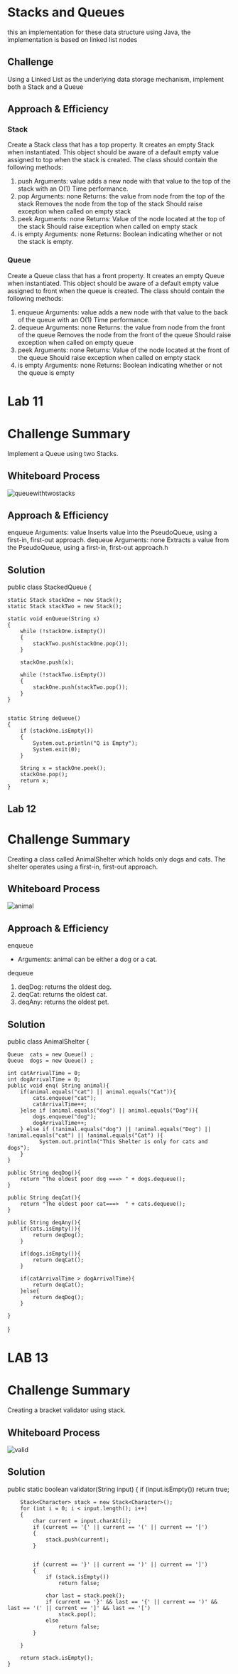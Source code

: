 # Stacks and Queues
this an implementation for these data structure using Java, the implementation is based on linked list nodes

## Challenge
Using a Linked List as the underlying data storage mechanism, implement both a Stack and a Queue

## Approach & Efficiency



### Stack
Create a Stack class that has a top property. It creates an empty Stack when instantiated.
This object should be aware of a default empty value assigned to top when the stack is created.
The class should contain the following methods:
1. push
Arguments: value
adds a new node with that value to the top of the stack with an O(1) Time performance.
2. pop
Arguments: none
Returns: the value from node from the top of the stack
Removes the node from the top of the stack
Should raise exception when called on empty stack
3. peek
Arguments: none
Returns: Value of the node located at the top of the stack
Should raise exception when called on empty stack
4. is empty
Arguments: none
Returns: Boolean indicating whether or not the stack is empty.


### Queue
Create a Queue class that has a front property. It creates an empty Queue when instantiated.
This object should be aware of a default empty value assigned to front when the queue is created.
The class should contain the following methods:
1. enqueue
Arguments: value
adds a new node with that value to the back of the queue with an O(1) Time performance.
2. dequeue
Arguments: none
Returns: the value from node from the front of the queue
Removes the node from the front of the queue
Should raise exception when called on empty queue
3. peek
Arguments: none
Returns: Value of the node located at the front of the queue
Should raise exception when called on empty stack
4. is empty
Arguments: none
Returns: Boolean indicating whether or not the queue is empty


# Lab 11 

# Challenge Summary
Implement a Queue using two Stacks.

## Whiteboard Process
![queuewithtwostacks](https://github.com/Emam96/data-structures-and-algorithms-401/blob/main/assests/cc11.jpg?raw=true)

## Approach & Efficiency
enqueue
Arguments: value
Inserts value into the PseudoQueue, using a first-in, first-out approach.
dequeue
Arguments: none
Extracts a value from the PseudoQueue, using a first-in, first-out approach.h

## Solution
public class StackedQueue {

    static Stack stackOne = new Stack();
    static Stack stackTwo = new Stack();

    static void enQueue(String x)
    {
        while (!stackOne.isEmpty())
        {
            stackTwo.push(stackOne.pop());
        }

        stackOne.push(x);

        while (!stackTwo.isEmpty())
        {
            stackOne.push(stackTwo.pop());
        }
    }


    static String deQueue()
    {
        if (stackOne.isEmpty())
        {
            System.out.println("Q is Empty");
            System.exit(0);
        }

        String x = stackOne.peek();
        stackOne.pop();
        return x;
    }


## Lab 12 

# Challenge Summary

Creating a class called AnimalShelter which holds only dogs and cats.
The shelter operates using a first-in, first-out approach.

## Whiteboard Process

![animal](https://i.imgur.com/AMPaERI.jpeg)

## Approach & Efficiency

enqueue
* Arguments: animal can be either a dog or a cat.

dequeue
1. deqDog: returns the oldest dog.
2. deqCat: returns the oldest cat.
3. deqAny: returns the oldest pet.

## Solution

public class AnimalShelter {


    Queue  cats = new Queue() ;
    Queue  dogs = new Queue() ;

    int catArrivalTime = 0;
    int dogArrivalTime = 0;
    public void enq( String animal){
        if(animal.equals("cat") || animal.equals("Cat")){
            cats.enqueue("cat");
            catArrivalTime++;
        }else if (animal.equals("dog") || animal.equals("Dog")){
            dogs.enqueue("dog");
            dogArrivalTime++;
        } else if (!animal.equals("dog") || !animal.equals("Dog") || !animal.equals("cat") || !animal.equals("Cat") ){
              System.out.println("This Shelter is only for cats and dogs");
        }
    }

    public String deqDog(){
        return "The oldest poor dog ===> " + dogs.dequeue();
    }

    public String deqCat(){
        return "The oldest poor cat===>  " + cats.dequeue();
    }

    public String deqAny(){
        if(cats.isEmpty()){
            return deqDog();
        }

        if(dogs.isEmpty()){
            return deqCat();
        }

        if(catArrivalTime > dogArrivalTime){
            return deqCat();
        }else{
            return deqDog();
        }

    }



}

# LAB 13 


# Challenge Summary

Creating a bracket validator using stack.

## Whiteboard Process
<!-- Embedded whiteboard image -->


![valid](https://i.imgur.com/oNGiaBj.jpeg)


## Solution

public static boolean validator(String input) {
if (input.isEmpty())
return true;

        Stack<Character> stack = new Stack<Character>();
        for (int i = 0; i < input.length(); i++)
        {
            char current = input.charAt(i);
            if (current == '{' || current == '(' || current == '[')
            {
                stack.push(current);
            }


            if (current == '}' || current == ')' || current == ']')
            {
                if (stack.isEmpty())
                    return false;

                char last = stack.peek();
                if (current == '}' && last == '{' || current == ')' && last == '(' || current == ']' && last == '[')
                    stack.pop();
                else
                    return false;
            }

        }

        return stack.isEmpty();
    }